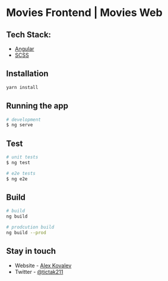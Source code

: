 # Movies Frontend | Movies Web

## Tech Stack:
- [Angular](https://angular.io/)
- [SCSS](https://sass-lang.com/)

## Installation

```bash
yarn install
```

## Running the app

```bash
# development
$ ng serve
```

## Test

```bash
# unit tests
$ ng test

# e2e tests
$ ng e2e
```

## Build

```bash
# build
ng build

# prodcution build
ng build --prod
```

## Stay in touch

- Website - [Alex Kovalev](https://tictak21.github.io/gh-portfolio)
- Twitter - [@tictak211](https://twitter.com/tictak211)
